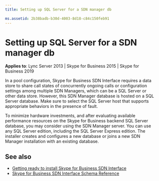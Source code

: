 ```yaml
---
title: Setting up SQL Server for a SDN manager db
 
ms.assetid: 2b38badb-b30d-4003-8d18-c84c150feb91
---
```



# Setting up SQL Server for a SDN manager db


  
    
    

 **Applies to**: Lync Server 2013 | Skype for Business 2015 | Skype for Business 2019
 
In a pool configuration, Skype for Business SDN Interface requires a data store to share call states of concurrently ongoing calls or configuration settings among multiple SDN Managers, which can be a SQL Server or other data store. However, this SDN Manager database is hosted on a SQL Server database. Make sure to select the SQL Server host that supports appropriate behaviors in the presence of fault.
  
    
    

To minimize hardware investments, and after evaluating available performance resources on the Skype for Business backend SQL Server database, you may consider using the SDN Manager server. You can use any SQL Server edition, including the SQL Server Express edition. The installer creates and configures a new database or joins a new SDN Manager installation with an existing database.

## See also

-  [Getting ready to install Skype for Business SDN Interface](getting-ready-to-install-sdn-interface.md)
-  [Skype for Business SDN Interface Schema Reference](skype-for-business-sdn-interface-schema-reference.md)
    
  

